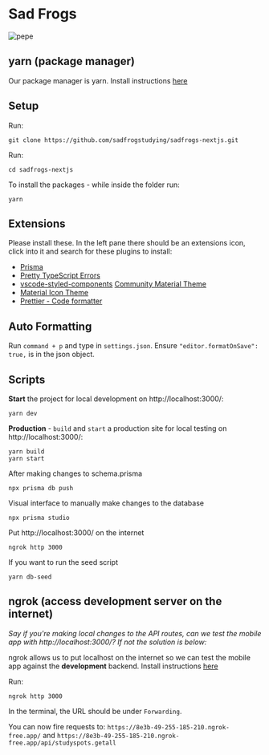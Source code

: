 # Sad Frogs

![pepe](https://media.tenor.com/KvQWsHSsiMwAAAAM/sad-pepe.gif)

## yarn (package manager)

Our package manager is yarn. Install instructions [here](https://classic.yarnpkg.com/lang/en/docs/install/#mac-stable)

## Setup

Run:

```shell
git clone https://github.com/sadfrogstudying/sadfrogs-nextjs.git
```

Run:

```shell
cd sadfrogs-nextjs
```

To install the packages - while inside the folder run:

```shell
yarn
```

## Extensions

Please install these. In the left pane there should be an extensions icon, click into it and search for these plugins to install:

- [Prisma](https://marketplace.visualstudio.com/items?itemName=Prisma.prisma)
- [Pretty TypeScript Errors](https://marketplace.visualstudio.com/items?itemName=yoavbls.pretty-ts-errors)
- [vscode-styled-components](https://marketplace.visualstudio.com/items?itemName=styled-components.vscode-styled-components)
  [Community Material Theme](https://marketplace.visualstudio.com/items?itemName=Equinusocio.vsc-community-material-theme)
- [Material Icon Theme](https://marketplace.visualstudio.com/items?itemName=PKief.material-icon-theme)
- [Prettier - Code formatter](https://marketplace.visualstudio.com/items?itemName=esbenp.prettier-vscode)

## Auto Formatting

Run `command + p` and type in `settings.json`. Ensure `"editor.formatOnSave": true,` is in the json object.

## Scripts

**Start** the project for local development on http://localhost:3000/:

```shell
yarn dev
```

**Production** - `build` and `start` a production site for local testing on http://localhost:3000/:

```shell
yarn build
yarn start
```

After making changes to schema.prisma

```shell
npx prisma db push
```

Visual interface to manually make changes to the database

```shell
npx prisma studio
```

Put http://localhost:3000/ on the internet

```shell
ngrok http 3000
```

If you want to run the seed script

```shell
yarn db-seed
```

## ngrok (access development server on the internet)

_Say if you're making local changes to the API routes, can we test the mobile app with http://localhost:3000/? If not the solution is below:_

ngrok allows us to put localhost on the internet so we can test the mobile app against the **development** backend. Install instructions [here](https://ngrok.com/download)

Run:

```shell
ngrok http 3000
```

In the terminal, the URL should be under `Forwarding`.

You can now fire requests to: `https://8e3b-49-255-185-210.ngrok-free.app/` and `https://8e3b-49-255-185-210.ngrok-free.app/api/studyspots.getall`
